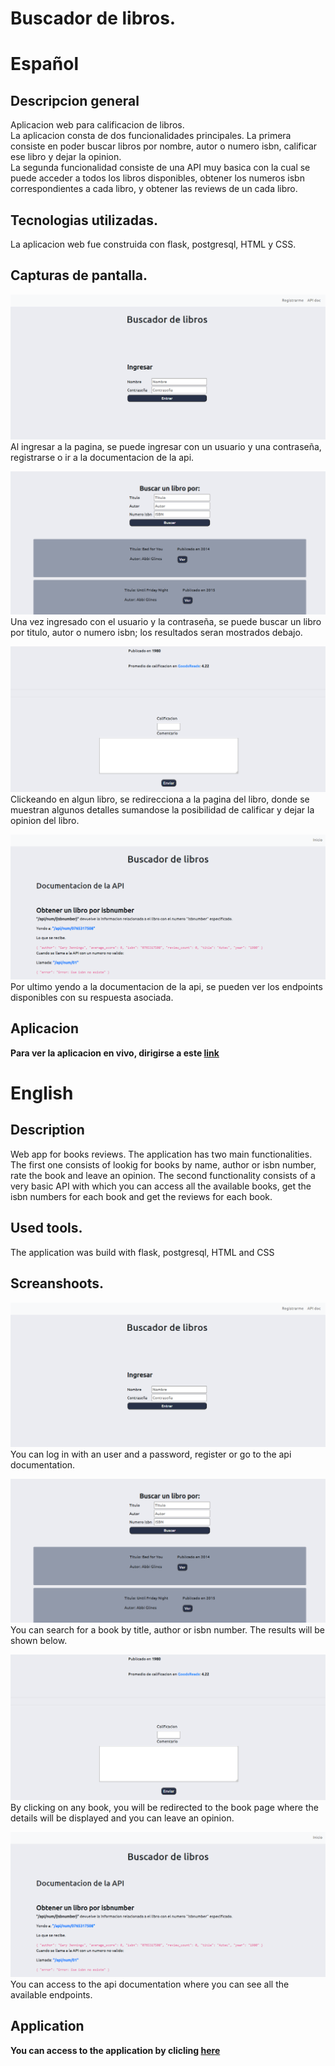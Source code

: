 # Buscador de libros.
# Español
## Descripcion general
Aplicacion web para calificacion de libros.  
La aplicacion consta de dos funcionalidades principales. La primera consiste en poder buscar libros por nombre, autor o numero isbn, calificar ese libro y dejar la opinion.  
La segunda funcionalidad consiste de una API muy basica con la cual se puede acceder a todos los libros disponibles, obtener los numeros isbn correspondientes a cada libro, y obtener las reviews de un cada libro.  

## Tecnologias utilizadas.  
La aplicacion web fue construida con flask, postgresql, HTML y CSS.  

## Capturas de pantalla.


![Ingresar](Ingresar.png "Ingresar")  
Al ingresar a la pagina, se puede ingresar con un usuario y una contraseña, registrarse o ir a la documentacion de la api.

![Ingresar](buscar.png "Buscar")  
Una vez ingresado con el usuario y la contraseña, se puede buscar un libro por titulo, autor o numero isbn; los resultados seran mostrados debajo.  

![Ingresar](review.png "Review")  
Clickeando en algun libro, se redirecciona a la pagina del libro, donde se muestran algunos detalles sumandose la posibilidad de calificar y dejar la opinion del libro.  

![Ingresar](api-info.png "API info")  
Por ultimo yendo a la documentacion de la api, se pueden ver los endpoints disponibles con su respuesta asociada.

## Aplicacion 
**Para ver la aplicacion en vivo, dirigirse a este [link](https://buscador-libros.herokuapp.com/)**

# English

## Description  
Web app for books reviews. The application has two main functionalities. The first one consists of lookig for books by name, author or isbn number, rate the book and leave an opinion. 
The second functionality consists of a very basic API with which you can access all the available books, get the isbn numbers for each book and get the reviews for each book.

## Used tools.
The application was build with flask, postgresql, HTML and CSS

## Screanshoots.


![Login](Ingresar.png "Login") 
You can log in with an user and a password, register or go to the api documentation. 

![Search](buscar.png "Search")  
You can search for a book by title, author or isbn number. The results will be shown below. 

![Review](review.png "Review")  
By clicking on any book, you will be redirected to the book page where the details will be displayed and you can leave an opinion.  

![API docs](api-info.png "API docs") 
You can access to the api documentation where you can see all the available endpoints. 

## Application 
**You can access to the application by clicling [here](https://buscador-libros.herokuapp.com/)**
